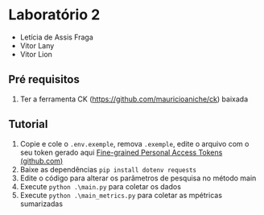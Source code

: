 # Laboratório 2
- Letícia de Assis Fraga
- Vitor Lany
- Vitor Lion

## Pré requisitos

1. Ter a ferramenta CK (https://github.com/mauricioaniche/ck) baixada

## Tutorial

1. Copie e cole o `.env.exemple`, remova `.exemple`, edite o arquivo com o seu token gerado aqui [Fine-grained Personal Access Tokens (github.com)](https://github.com/settings/tokens?type=beta)
2. Baixe as dependências `pip install dotenv requests`
3. Edite o código para alterar os parâmetros de pesquisa no método main
4. Execute `python .\main.py` para coletar os dados
5. Execute `python .\main_metrics.py` para coletar as mpétricas sumarizadas
